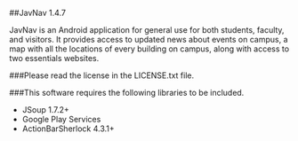 ##JavNav 1.4.7

JavNav is an Android application for general use for both students, faculty,
and visitors.  It provides access to updated news about events on campus, a
map with all the locations of every building on campus, along with access to
two essentials websites.

###Please read the license in the LICENSE.txt file.

###This software requires the following libraries to be included.

- JSoup 1.7.2+
- Google Play Services
- ActionBarSherlock 4.3.1+
